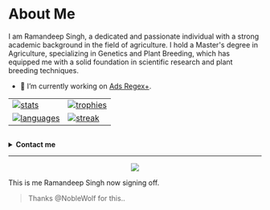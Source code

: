 # About Me
I am Ramandeep Singh, a dedicated and passionate individual with a strong academic background in the field of agriculture. I hold a Master's degree in Agriculture, specializing in Genetics and Plant Breeding, which has equipped me with a solid foundation in scientific research and plant breeding techniques.

- 🔭 I’m currently working on [Ads Regex+](https://github.com/ramanveerji/Ads-Regex-Official).

<table align="center">
  <tr>
    <td>
      <a href="https://github.com/ramanveerji">
        <img src="https://github-readme-stats.vercel.app/api?username=ramanveerji&show_icons=true&theme=radical&no-frame=true&hide_border=true&cache_seconds=1800&count_private=true&include_all_commits=true&custom_title=My+GitHub+Stats" alt="stats" />
      </a>
    </td>
    <td>
      <a href="https://github.com/ramanveerji">
        <img src="https://github-profile-trophy.vercel.app/?username=ramanveerji&theme=radical&no-frame=true&cache_seconds=1800" alt="trophies" />
      </a>
    </td>
  </tr>
  <tr>
    <td>
      <a href="https://github.com/ramanveerji">
        <img src="https://github-readme-stats.vercel.app/api/top-langs/?username=ramanveerji&layout=compact&theme=radical&no-bg=true&hide_border=true&cache_seconds=1800" alt="languages" />
      </a>
    </td>
    <td>
      <a href="https://github.com/ramanveerji">
        <img src="https://github-readme-streak-stats.herokuapp.com/?user=ramanveerji&theme=radical&no-frame=true&no-bg=true&hide_border=true&cache_seconds=1800" alt="streak" />
      </a>
    </td>
  </tr>
</table>

##
<details>
    <summary><b>Contact me</b></summary><br/>

[![Telegram Badge](https://img.shields.io/badge/-ramanveerji-1ca0f1?style=for-the-badge&logo=telegram&logoColor=white)](https://t.me/ramanveerji)
</details>

---
<p align="center">
   <img src="https://Visitor-badge.laobi.icu/badge?page_id=ramanveerji"
</p>

This is me Ramandeep Singh now signing off.

> Thanks @NobleWolf for this..
